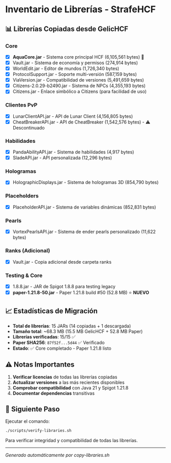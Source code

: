 # Inventario de Librerías - StrafeHCF

## 📊 Librerías Copiadas desde GelicHCF

### Core
- [x] **AquaCore.jar** - Sistema core principal HCF (6,105,561 bytes) 🎯
- [x] Vault.jar - Sistema de economía y permisos (274,914 bytes)
- [x] WorldEdit.jar - Editor de mundos (1,726,340 bytes) 
- [x] ProtocolSupport.jar - Soporte multi-versión (587,159 bytes)
- [x] ViaVersion.jar - Compatibilidad de versiones (5,491,659 bytes)
- [x] Citizens-2.0.29-b2490.jar - Sistema de NPCs (4,355,193 bytes)
- [x] Citizens.jar - Enlace simbólico a Citizens (para facilidad de uso)

### Clientes PvP  
- [x] LunarClientAPI.jar - API de Lunar Client (4,156,805 bytes)
- [x] CheatBreakerAPI.jar - API de CheatBreaker (1,542,576 bytes) - ⚠️ Descontinuado

### Habilidades
- [x] PandaAbilityAPI.jar - Sistema de habilidades (4,917 bytes)
- [x] SladeAPI.jar - API personalizada (12,296 bytes)

### Hologramas
- [x] HolographicDisplays.jar - Sistema de hologramas 3D (854,790 bytes)

### Placeholders
- [x] PlaceholderAPI.jar - Sistema de variables dinámicas (852,831 bytes)

### Pearls
- [x] VortexPearlsAPI.jar - Sistema de ender pearls personalizado (11,622 bytes)

### Ranks (Adicional)
- [x] Vault.jar - Copia adicional desde carpeta ranks

### Testing & Core
- [x] 1.8.8.jar - JAR de Spigot 1.8.8 para testing legacy
- [x] **paper-1.21.8-50.jar** - Paper 1.21.8 build #50 (52.8 MB) ⭐ **NUEVO**

## 📈 Estadísticas de Migración

- **Total de librerías**: 15 JARs (14 copiadas + 1 descargada)
- **Tamaño total**: ~68.3 MB (15.5 MB GelicHCF + 52.8 MB Paper)
- **Librerías verificadas**: 15/15 ✅
- **Paper SHA256**: `87f52f...5d44` ✅ Verificado
- **Estado**: ✅ Core completado - Paper 1.21.8 listo

## ⚠️ Notas Importantes

1. **Verificar licencias** de todas las librerías copiadas
2. **Actualizar versiones** a las más recientes disponibles
3. **Comprobar compatibilidad** con Java 21 y Spigot 1.21.8
4. **Documentar dependencias** transitivas

## 🔄 Siguiente Paso

Ejecutar el comando:
```bash
./scripts/verify-libraries.sh
```

Para verificar integridad y compatibilidad de todas las librerías.

---
*Generado automáticamente por copy-libraries.sh*
